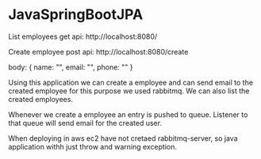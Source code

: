 # JavaSpringBootJPA

List employees get api:
http://localhost:8080/

Create employee post api:
http://localhost:8080/create

body: { name: "", email: "", phone: "" }


Using this application we can create a employee and can send email to the created employee for this purpose we used rabbitmq.
We can also list the created employees.

Whenever we create a employee an entry is pushed to queue. Listener to that queue will send email for the created user.

When deploying in aws ec2 have not cretaed rabbitmq-server, so java application withh just throw and warning exception.
